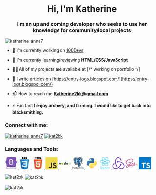<h1 align="center">Hi, I'm Katherine</h1>
<h3 align="center">I'm an up and coming developer who seeks to use her knowledge for community/local projects</h3>

<p align="left"> <a href="https://twitter.com/katherine_anne7" target="blank"><img src="https://img.shields.io/twitter/follow/katherine_anne7?logo=twitter&style=for-the-badge" alt="katherine_anne7" /></a> </p>

- 🔭 I’m currently working on [100Devs](https://labrocadabro.github.io/100devs-hw-tracker/)

- 🌱 I’m currently learning/reviewing **HTML/CSS/JavaScript**

- 👨‍💻 All of my projects are available at [/* working on portfolio */]

- 📝 I write articles on [https://entry-logs.blogspot.com/](https://entry-logs.blogspot.com/)

- 📫 How to reach me **Katherine2bk@gmail.com**

- ⚡ Fun fact **I enjoy archery, and farming. I would like to get back into blacksmithing.**

<h3 align="left">Connect with me:</h3>
<p align="left">
<a href="https://twitter.com/katherine_anne7" target="blank"><img align="center" src="https://raw.githubusercontent.com/rahuldkjain/github-profile-readme-generator/master/src/images/icons/Social/twitter.svg" alt="katherine_anne7" height="30" width="40" /></a>
<a href="https://www.leetcode.com/kat2bk" target="blank"><img align="center" src="https://raw.githubusercontent.com/rahuldkjain/github-profile-readme-generator/master/src/images/icons/Social/leet-code.svg" alt="kat2bk" height="30" width="40" /></a>
</p>

<h3 align="left">Languages and Tools:</h3>
<p align="left"> <a href="https://getbootstrap.com" target="_blank" rel="noreferrer"> <img src="https://raw.githubusercontent.com/devicons/devicon/master/icons/bootstrap/bootstrap-plain-wordmark.svg" alt="bootstrap" width="40" height="40"/> </a> <a href="https://www.w3schools.com/css/" target="_blank" rel="noreferrer"> <img src="https://raw.githubusercontent.com/devicons/devicon/master/icons/css3/css3-original-wordmark.svg" alt="css3" width="40" height="40"/> </a> <a href="https://www.w3.org/html/" target="_blank" rel="noreferrer"> <img src="https://raw.githubusercontent.com/devicons/devicon/master/icons/html5/html5-original-wordmark.svg" alt="html5" width="40" height="40"/> </a> <a href="https://developer.mozilla.org/en-US/docs/Web/JavaScript" target="_blank" rel="noreferrer"> <img src="https://raw.githubusercontent.com/devicons/devicon/master/icons/javascript/javascript-original.svg" alt="javascript" width="40" height="40"/> </a> <a href="https://nodejs.org" target="_blank" rel="noreferrer"> <img src="https://raw.githubusercontent.com/devicons/devicon/master/icons/nodejs/nodejs-original-wordmark.svg" alt="nodejs" width="40" height="40"/> </a> <a href="https://www.postgresql.org" target="_blank" rel="noreferrer"> <img src="https://raw.githubusercontent.com/devicons/devicon/master/icons/postgresql/postgresql-original-wordmark.svg" alt="postgresql" width="40" height="40"/> </a> <a href="https://www.python.org" target="_blank" rel="noreferrer"> <img src="https://raw.githubusercontent.com/devicons/devicon/master/icons/python/python-original.svg" alt="python" width="40" height="40"/> </a> <a href="https://reactjs.org/" target="_blank" rel="noreferrer"> <img src="https://raw.githubusercontent.com/devicons/devicon/master/icons/react/react-original-wordmark.svg" alt="react" width="40" height="40"/> </a> <a href="https://redux.js.org" target="_blank" rel="noreferrer"> <img src="https://raw.githubusercontent.com/devicons/devicon/master/icons/redux/redux-original.svg" alt="redux" width="40" height="40"/> </a> <a href="https://sass-lang.com" target="_blank" rel="noreferrer"> <img src="https://raw.githubusercontent.com/devicons/devicon/master/icons/sass/sass-original.svg" alt="sass" width="40" height="40"/> </a> <a href="https://www.typescriptlang.org/" target="_blank" rel="noreferrer"> <img src="https://raw.githubusercontent.com/devicons/devicon/master/icons/typescript/typescript-original.svg" alt="typescript" width="40" height="40"/> </a> </p>

<p><img align="left" src="https://github-readme-stats.vercel.app/api/top-langs?username=kat2bk&show_icons=true&locale=en&layout=compact" alt="kat2bk" /></p>

<p>&nbsp;<img align="center" src="https://github-readme-stats.vercel.app/api?username=kat2bk&show_icons=true&theme=dark&locale=en" alt="kat2bk" /></p>

<p><img align="center" src="https://github-readme-streak-stats.herokuapp.com/?user=kat2bk&" alt="kat2bk" /></p>

